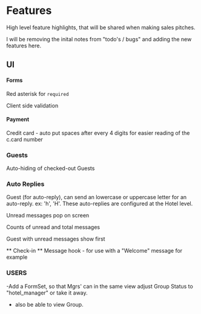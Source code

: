 # Features

High level feature highlights, that will be shared when making sales pitches.

I will be removing the inital notes from "todo's / bugs" and adding the 
new features here.


## UI

#### Forms

Red asterisk for `required`

Client side validation

#### Payment

Credit card - auto put spaces after every 4 digits for easier reading of the c.card number

### Guests

Auto-hiding of checked-out Guests


### Auto Replies

Guest (for auto-reply), can send an lowercase or uppercase letter for an auto-reply.
ex: 'h', 'H'.  These auto-replies are configured at the Hotel level.

Unread messages pop on screen

Counts of unread and total messages

Guest with unread messages show first

** Check-in ** Message hook - for use with a "Welcome" message for example


### USERS

-Add a FormSet, so that Mgrs' can in the same view adjust
    Group Status to "hotel_manager" or take it away.

- also be able to view Group.
